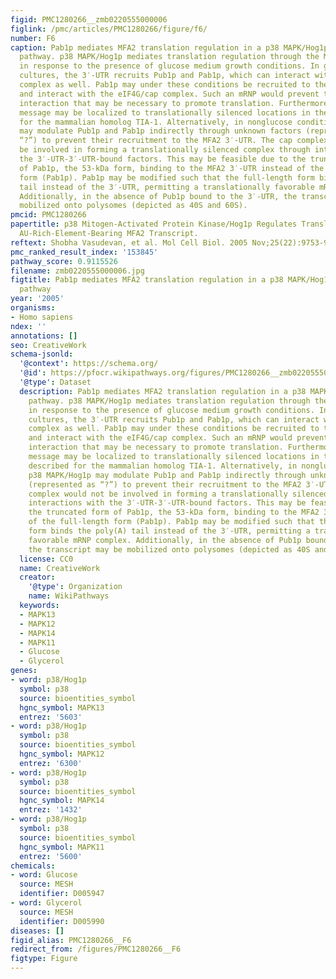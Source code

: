 ```yaml
---
figid: PMC1280266__zmb0220555000006
figlink: /pmc/articles/PMC1280266/figure/f6/
number: F6
caption: Pab1p mediates MFA2 translation regulation in a p38 MAPK/Hog1p-regulated
  pathway. p38 MAPK/Hog1p mediates translation regulation through the MFA2 3′-UTR
  in response to the presence of glucose medium growth conditions. In glucose-grown
  cultures, the 3′-UTR recruits Pub1p and Pab1p, which can interact with the eIF4G/cap
  complex as well. Pab1p may under these conditions be recruited to the AU element
  and interact with the eIF4G/cap complex. Such an mRNP would prevent the cap/poly(A)
  interaction that may be necessary to promote translation. Furthermore, the Pub1p-bound
  message may be localized to translationally silenced locations in the cell as described
  for the mammalian homolog TIA-1. Alternatively, in nonglucose conditions p38 MAPK/Hog1p
  may modulate Pub1p and Pab1p indirectly through unknown factors (represented as
  “?”) to prevent their recruitment to the MFA2 3′-UTR. The cap complex would not
  be involved in forming a translationally silenced complex through interactions with
  the 3′-UTR-3′-UTR-bound factors. This may be feasible due to the truncated form
  of Pab1p, the 53-kDa form, binding to the MFA2 3′-UTR instead of the full-length
  form (Pab1p). Pab1p may be modified such that the full-length form binds the poly(A)
  tail instead of the 3′-UTR, permitting a translationally favorable mRNP complex.
  Additionally, in the absence of Pub1p bound to the 3′-UTR, the transcript may be
  mobilized onto polysomes (depicted as 40S and 60S).
pmcid: PMC1280266
papertitle: p38 Mitogen-Activated Protein Kinase/Hog1p Regulates Translation of the
  AU-Rich-Element-Bearing MFA2 Transcript.
reftext: Shobha Vasudevan, et al. Mol Cell Biol. 2005 Nov;25(22):9753-9763.
pmc_ranked_result_index: '153845'
pathway_score: 0.9115526
filename: zmb0220555000006.jpg
figtitle: Pab1p mediates MFA2 translation regulation in a p38 MAPK/Hog1p-regulated
  pathway
year: '2005'
organisms:
- Homo sapiens
ndex: ''
annotations: []
seo: CreativeWork
schema-jsonld:
  '@context': https://schema.org/
  '@id': https://pfocr.wikipathways.org/figures/PMC1280266__zmb0220555000006.html
  '@type': Dataset
  description: Pab1p mediates MFA2 translation regulation in a p38 MAPK/Hog1p-regulated
    pathway. p38 MAPK/Hog1p mediates translation regulation through the MFA2 3′-UTR
    in response to the presence of glucose medium growth conditions. In glucose-grown
    cultures, the 3′-UTR recruits Pub1p and Pab1p, which can interact with the eIF4G/cap
    complex as well. Pab1p may under these conditions be recruited to the AU element
    and interact with the eIF4G/cap complex. Such an mRNP would prevent the cap/poly(A)
    interaction that may be necessary to promote translation. Furthermore, the Pub1p-bound
    message may be localized to translationally silenced locations in the cell as
    described for the mammalian homolog TIA-1. Alternatively, in nonglucose conditions
    p38 MAPK/Hog1p may modulate Pub1p and Pab1p indirectly through unknown factors
    (represented as “?”) to prevent their recruitment to the MFA2 3′-UTR. The cap
    complex would not be involved in forming a translationally silenced complex through
    interactions with the 3′-UTR-3′-UTR-bound factors. This may be feasible due to
    the truncated form of Pab1p, the 53-kDa form, binding to the MFA2 3′-UTR instead
    of the full-length form (Pab1p). Pab1p may be modified such that the full-length
    form binds the poly(A) tail instead of the 3′-UTR, permitting a translationally
    favorable mRNP complex. Additionally, in the absence of Pub1p bound to the 3′-UTR,
    the transcript may be mobilized onto polysomes (depicted as 40S and 60S).
  license: CC0
  name: CreativeWork
  creator:
    '@type': Organization
    name: WikiPathways
  keywords:
  - MAPK13
  - MAPK12
  - MAPK14
  - MAPK11
  - Glucose
  - Glycerol
genes:
- word: p38/Hog1p
  symbol: p38
  source: bioentities_symbol
  hgnc_symbol: MAPK13
  entrez: '5603'
- word: p38/Hog1p
  symbol: p38
  source: bioentities_symbol
  hgnc_symbol: MAPK12
  entrez: '6300'
- word: p38/Hog1p
  symbol: p38
  source: bioentities_symbol
  hgnc_symbol: MAPK14
  entrez: '1432'
- word: p38/Hog1p
  symbol: p38
  source: bioentities_symbol
  hgnc_symbol: MAPK11
  entrez: '5600'
chemicals:
- word: Glucose
  source: MESH
  identifier: D005947
- word: Glycerol
  source: MESH
  identifier: D005990
diseases: []
figid_alias: PMC1280266__F6
redirect_from: /figures/PMC1280266__F6
figtype: Figure
---
```

